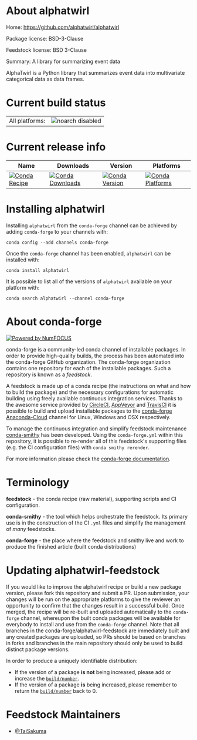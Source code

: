 About alphatwirl
================

Home: https://github.com/alphatwirl/alphatwirl

Package license: BSD-3-Clause

Feedstock license: BSD 3-Clause

Summary: A library for summarizing event data

AlphaTwirl is a Python library that summarizes event data into
multivariate categorical data as data frames.


Current build status
====================


<table><tr>
    <td>All platforms:</td>
    <td>
      <img src="https://img.shields.io/badge/noarch-disabled-lightgrey.svg" alt="noarch disabled">
    </td>
  </tr>
</table>

Current release info
====================

| Name | Downloads | Version | Platforms |
| --- | --- | --- | --- |
| [![Conda Recipe](https://img.shields.io/badge/recipe-alphatwirl-green.svg)](https://anaconda.org/conda-forge/alphatwirl) | [![Conda Downloads](https://img.shields.io/conda/dn/conda-forge/alphatwirl.svg)](https://anaconda.org/conda-forge/alphatwirl) | [![Conda Version](https://img.shields.io/conda/vn/conda-forge/alphatwirl.svg)](https://anaconda.org/conda-forge/alphatwirl) | [![Conda Platforms](https://img.shields.io/conda/pn/conda-forge/alphatwirl.svg)](https://anaconda.org/conda-forge/alphatwirl) |

Installing alphatwirl
=====================

Installing `alphatwirl` from the `conda-forge` channel can be achieved by adding `conda-forge` to your channels with:

```
conda config --add channels conda-forge
```

Once the `conda-forge` channel has been enabled, `alphatwirl` can be installed with:

```
conda install alphatwirl
```

It is possible to list all of the versions of `alphatwirl` available on your platform with:

```
conda search alphatwirl --channel conda-forge
```


About conda-forge
=================

[![Powered by NumFOCUS](https://img.shields.io/badge/powered%20by-NumFOCUS-orange.svg?style=flat&colorA=E1523D&colorB=007D8A)](http://numfocus.org)

conda-forge is a community-led conda channel of installable packages.
In order to provide high-quality builds, the process has been automated into the
conda-forge GitHub organization. The conda-forge organization contains one repository
for each of the installable packages. Such a repository is known as a *feedstock*.

A feedstock is made up of a conda recipe (the instructions on what and how to build
the package) and the necessary configurations for automatic building using freely
available continuous integration services. Thanks to the awesome service provided by
[CircleCI](https://circleci.com/), [AppVeyor](https://www.appveyor.com/)
and [TravisCI](https://travis-ci.org/) it is possible to build and upload installable
packages to the [conda-forge](https://anaconda.org/conda-forge)
[Anaconda-Cloud](https://anaconda.org/) channel for Linux, Windows and OSX respectively.

To manage the continuous integration and simplify feedstock maintenance
[conda-smithy](https://github.com/conda-forge/conda-smithy) has been developed.
Using the ``conda-forge.yml`` within this repository, it is possible to re-render all of
this feedstock's supporting files (e.g. the CI configuration files) with ``conda smithy rerender``.

For more information please check the [conda-forge documentation](https://conda-forge.org/docs/).

Terminology
===========

**feedstock** - the conda recipe (raw material), supporting scripts and CI configuration.

**conda-smithy** - the tool which helps orchestrate the feedstock.
                   Its primary use is in the construction of the CI ``.yml`` files
                   and simplify the management of *many* feedstocks.

**conda-forge** - the place where the feedstock and smithy live and work to
                  produce the finished article (built conda distributions)


Updating alphatwirl-feedstock
=============================

If you would like to improve the alphatwirl recipe or build a new
package version, please fork this repository and submit a PR. Upon submission,
your changes will be run on the appropriate platforms to give the reviewer an
opportunity to confirm that the changes result in a successful build. Once
merged, the recipe will be re-built and uploaded automatically to the
`conda-forge` channel, whereupon the built conda packages will be available for
everybody to install and use from the `conda-forge` channel.
Note that all branches in the conda-forge/alphatwirl-feedstock are
immediately built and any created packages are uploaded, so PRs should be based
on branches in forks and branches in the main repository should only be used to
build distinct package versions.

In order to produce a uniquely identifiable distribution:
 * If the version of a package **is not** being increased, please add or increase
   the [``build/number``](https://conda.io/docs/user-guide/tasks/build-packages/define-metadata.html#build-number-and-string).
 * If the version of a package **is** being increased, please remember to return
   the [``build/number``](https://conda.io/docs/user-guide/tasks/build-packages/define-metadata.html#build-number-and-string)
   back to 0.

Feedstock Maintainers
=====================

* [@TaiSakuma](https://github.com/TaiSakuma/)

